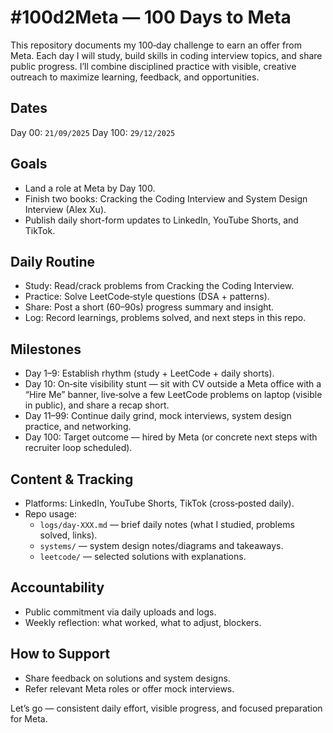 # #100d2Meta — 100 Days to Meta

This repository documents my 100‑day challenge to earn an offer from Meta. Each day I will study, build skills in coding interview topics, and share public progress. I’ll combine disciplined practice with visible, creative outreach to maximize learning, feedback, and opportunities.

## Dates 

Day 00: `21/09/2025`
Day 100: `29/12/2025`

## Goals
- Land a role at Meta by Day 100.
- Finish two books: Cracking the Coding Interview and System Design Interview (Alex Xu).
- Publish daily short-form updates to LinkedIn, YouTube Shorts, and TikTok.

## Daily Routine
- Study: Read/crack problems from Cracking the Coding Interview.
- Practice: Solve LeetCode‑style questions (DSA + patterns).
- Share: Post a short (60–90s) progress summary and insight.
- Log: Record learnings, problems solved, and next steps in this repo.

## Milestones
- Day 1–9: Establish rhythm (study + LeetCode + daily shorts).
- Day 10: On‑site visibility stunt — sit with CV outside a Meta office with a “Hire Me” banner, live‑solve a few LeetCode problems on laptop (visible in public), and share a recap short.
- Day 11–99: Continue daily grind, mock interviews, system design practice, and networking.
- Day 100: Target outcome — hired by Meta (or concrete next steps with recruiter loop scheduled).

## Content & Tracking
- Platforms: LinkedIn, YouTube Shorts, TikTok (cross‑posted daily).
- Repo usage:
  - `logs/day-XXX.md` — brief daily notes (what I studied, problems solved, links).
  - `systems/` — system design notes/diagrams and takeaways.
  - `leetcode/` — selected solutions with explanations.

## Accountability
- Public commitment via daily uploads and logs.
- Weekly reflection: what worked, what to adjust, blockers.

## How to Support
- Share feedback on solutions and system designs.
- Refer relevant Meta roles or offer mock interviews.

Let’s go — consistent daily effort, visible progress, and focused preparation for Meta.

